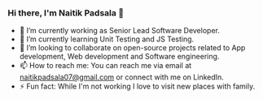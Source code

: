 ### Hi there, I'm Naitik Padsala 👋

- 🔭 I’m currently working as Senior Lead Software Developer.
- 🌱 I’m currently learning Unit Testing and JS Testing.
- 👯 I’m looking to collaborate on open-source projects related to App development, Web development and Software engineering.
- 📫 How to reach me: You can reach me via email at naitikpadsala07@gmail.com or connect with me on LinkedIn.
- ⚡ Fun fact: While I'm not working I love to visit new places with family.
